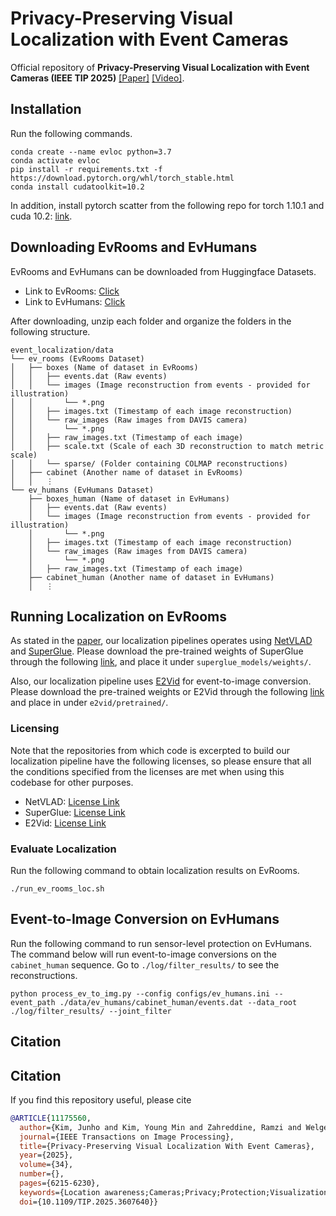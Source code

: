 # Privacy-Preserving Visual Localization with Event Cameras
Official repository of **Privacy-Preserving Visual Localization with Event Cameras (IEEE TIP 2025)** [[Paper]](https://ieeexplore.ieee.org/document/11175560) [[Video]](https://www.youtube.com/watch?v=kk0q690NMXc).

## Installation
Run the following commands.
```
conda create --name evloc python=3.7
conda activate evloc
pip install -r requirements.txt -f https://download.pytorch.org/whl/torch_stable.html 
conda install cudatoolkit=10.2
```

In addition, install pytorch scatter from the following repo for torch 1.10.1 and cuda 10.2: [link](https://github.com/rusty1s/pytorch_scatter).

## Downloading EvRooms and EvHumans
EvRooms and EvHumans can be downloaded from Huggingface Datasets.
- Link to EvRooms: [Click](https://huggingface.co/datasets/82magnolia/ev_rooms)
- Link to EvHumans: [Click](https://huggingface.co/datasets/82magnolia/ev_humans)

After downloading, unzip each folder and organize the folders in the following structure.

    event_localization/data
    └── ev_rooms (EvRooms Dataset)
    │   ├── boxes (Name of dataset in EvRooms)
    │   │   ├── events.dat (Raw events)
    │   │   └── images (Image reconstruction from events - provided for illustration)
    │   │       └── *.png
    │   │   ├── images.txt (Timestamp of each image reconstruction)
    │   │   └── raw_images (Raw images from DAVIS camera)
    │   │       └── *.png
    │   │   ├── raw_images.txt (Timestamp of each image)
    │   │   ├── scale.txt (Scale of each 3D reconstruction to match metric scale)
    │   │   └── sparse/ (Folder containing COLMAP reconstructions)
    │   ├── cabinet (Another name of dataset in EvRooms)
    │   │   ⋮
    └── ev_humans (EvHumans Dataset)
        ├── boxes_human (Name of dataset in EvHumans)
        │   ├── events.dat (Raw events)
        │   └── images (Image reconstruction from events - provided for illustration)
        │       └── *.png
        │   ├── images.txt (Timestamp of each image reconstruction)
        │   └── raw_images (Raw images from DAVIS camera)
        │       └── *.png
        │   ├── raw_images.txt (Timestamp of each image)
        ├── cabinet_human (Another name of dataset in EvHumans)
        │   ⋮

## Running Localization on EvRooms
As stated in the [paper](https://arxiv.org/abs/2212.03177), our localization pipelines operates using [NetVLAD](https://github.com/Relja/netvlad) and [SuperGlue](https://github.com/magicleap/SuperGluePretrainedNetwork).
Please download the pre-trained weights of SuperGlue through the following [link](https://github.com/magicleap/SuperGluePretrainedNetwork/tree/master/models/weights), and place it under `superglue_models/weights/`.

Also, our localization pipeline uses [E2Vid](https://github.com/uzh-rpg/rpg_e2vid) for event-to-image conversion.
Please download the pre-trained weights or E2Vid through the following [link](https://github.com/uzh-rpg/rpg_e2vid/tree/master?tab=readme-ov-file#run) and place in under `e2vid/pretrained/`.

### Licensing
Note that the repositories from which code is excerpted to build our localization pipeline have the following licenses, so please ensure that all the conditions specified from the licenses are met when using this codebase for other purposes.
- NetVLAD: [License Link](https://github.com/Relja/netvlad?tab=MIT-1-ov-file#readme)
- SuperGlue: [License Link](https://github.com/magicleap/SuperGluePretrainedNetwork/blob/master/LICENSE)
- E2Vid: [License Link](https://github.com/uzh-rpg/rpg_e2vid/blob/master/LICENSE)

### Evaluate Localization
Run the following command to obtain localization results on EvRooms.
```
./run_ev_rooms_loc.sh
```

## Event-to-Image Conversion on EvHumans
Run the following command to run sensor-level protection on EvHumans.
The command below will run event-to-image conversions on the `cabinet_human` sequence.
Go to `./log/filter_results/` to see the reconstructions. 
```
python process_ev_to_img.py --config configs/ev_humans.ini --event_path ./data/ev_humans/cabinet_human/events.dat --data_root ./log/filter_results/ --joint_filter
```

## Citation
## Citation
If you find this repository useful, please cite

```bibtex
@ARTICLE{11175560,
  author={Kim, Junho and Kim, Young Min and Zahreddine, Ramzi and Welge, Weston A. and Krishnan, Gurunandan and Ma, Sizhuo and Wang, Jian},
  journal={IEEE Transactions on Image Processing}, 
  title={Privacy-Preserving Visual Localization With Event Cameras}, 
  year={2025},
  volume={34},
  number={},
  pages={6215-6230},
  keywords={Location awareness;Cameras;Privacy;Protection;Visualization;Three-dimensional displays;Neural networks;Streaming media;Event detection;Image reconstruction;Event cameras;visual localization;camera pose estimation;privacy-preserving computer vision},
  doi={10.1109/TIP.2025.3607640}}
```